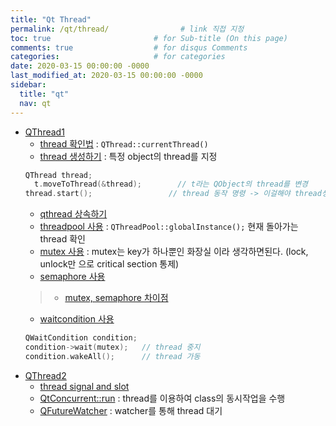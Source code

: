 ```yaml
---
title: "Qt Thread"
permalink: /qt/thread/                # link 직접 지정
toc: true                       # for Sub-title (On this page)
comments: true                  # for disqus Comments
categories:                     # for categories
date: 2020-03-15 00:00:00 -0000
last_modified_at: 2020-03-15 00:00:00 -0000
sidebar:
  title: "qt"
  nav: qt
---
```


* [QThread1](/qt/thread/theorem1/)
    - [thread 확인법](/qt/thread/check/) : `QThread::currentThread()`
    - [thread 생성하기](/qt/thread/make/) : 특정 object의 thread를 지정
    ```cpp
    QThread thread;
	  t.moveToThread(&thread);        // t라는 QObject의 thread를 변경
    thread.start();                 // thread 동작 명령 -> 이걸해야 thread생성이 됨.
    ```
    - [qthread 상속하기](/qt/thread/Inheritance/)
    - [threadpool 사용](/qt/thread/threadpool/) : `QThreadPool::globalInstance();` 현재 돌아가는 thread 확인
    - [mutex 사용](/qt/thread/mutex/) : mutex는 key가 하나뿐인 화장실 이라 생각하면된다. (lock, unlock만 으로 critical section 통제)
    - [semaphore 사용](/qt/thread/semaphore/)
    > * [mutex, semaphore 차이점](https://worthpreading.tistory.com/90)
    - [waitcondition 사용](/qt/thread/waitcondition/)
    ```cpp
    QWaitCondition condition;
    condition->wait(mutex);   // thread 중지
    condition.wakeAll();      // thread 가동
    ```
* [QThread2](/qt/thread/theorem2/)
    - [thread signal and slot](/qt/thread/signalslot/)
    - [QtConcurrent::run](/qt/thread/concurrent/) : thread를 이용하여 class의 동시작업을 수행
    - [QFutureWatcher](/qt/thread/watcher/) : watcher를 통해 thread 대기